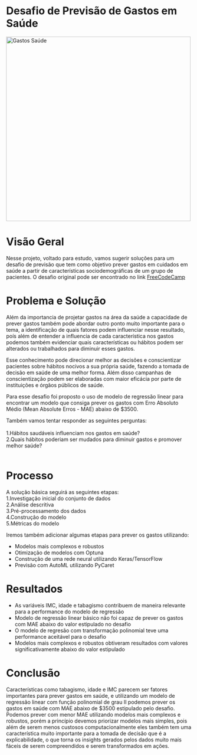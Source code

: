 # Desafio de Previsão de Gastos em Saúde
<img src="https://auxomedical.com/wp-content/uploads/2020/12/levo-health-why-is-healthcare-marketing-important-1-1200x801-1-1110x624.jpg" alt="Gastos Saúde" width="500" />

# Visão Geral
Nesse projeto, voltado para estudo, vamos sugerir soluções para um desafio de previsão que tem como objetivo prever gastos em cuidados em saúde a partir de características sociodemográficas de um grupo de pacientes. O desafio original pode ser encontrado no link [FreeCodeCamp](https://www.freecodecamp.org/learn/machine-learning-with-python/machine-learning-with-python-projects/linear-regression-health-costs-calculator)

# Problema e Solução
Além da importancia de projetar gastos na área da saúde a capacidade de prever gastos também pode abordar outro ponto muito importante para o tema, a identificação de quais fatores podem influenciar nesse resultado, poís além de entender a influencia de cada característica nos gastos podemos também evidenciar quais características ou hábitos podem ser alterados ou trabalhados para diminuir esses gastos.

Esse conhecimento pode direcionar melhor as decisões e conscientizar pacientes sobre hábitos nocivos a sua própria saúde, fazendo a tomada de decisão em saúde de uma melhor forma. Além disso campanhas de conscientização podem ser elaboradas com maior eficácia por parte de instituições e órgãos públicos de saúde.

Para esse desafio foi proposto o uso de modelo de regressão linear para encontrar um modelo que consiga prever os gastos com Erro Absoluto Médio (Mean Absolute Erros - MAE) abaixo de $3500.

Também vamos tentar responder as seguintes perguntas:<br>
<br>
1.Hábitos saudáveis influenciam nos gastos em saúde?<br>
2.Quais hábitos poderiam ser mudados para diminuir gastos e promover melhor saúde?<br>
<br>

# Processo
A solução básica seguirá as seguintes etapas:<br>
1.Investigação inicial do conjunto de dados<br>
2.Análise descritiva<br>
3.Pré-processamento dos dados<br>
4.Construção do modelo<br>
5.Métricas do modelo<br>

Iremos também adicionar algumas etapas para prever os gastos utilizando:
- Modelos mais complexos e robustos<br>
- Otimização de modelos com Optuna<br>
- Construção de uma rede neural utilizando Keras/TensorFlow<br>
- Previsão com AutoML utilizando PyCaret<br>

# Resultados
- As variáveis IMC, idade e tabagismo contribuem de maneira relevante para a performance do modelo de regressão
- Modelo de regressão linear básico não foi capaz de prever os gastos com MAE abaixo do valor estipulado no desafio
- O modelo de regresão com transformação polinomial teve uma performance aceitável para o desafio
- Modelos mais complexos e robustos obtiveram resultados com valores significativamente abaixo do valor estipulado

# Conclusão
Características como tabagismo, idade e IMC parecem ser fatores importantes para prever gastos em saúde, e utilizando um modelo de regressão linear com função polinomial de grau II podemos prever os gastos em saúde com MAE abaixo de $3500 estipulado pelo desafio. Podemos prever com menor MAE utilizando modelos mais complexos e robustos, porém a princípio devemos priorizar modelos mais simples, pois além de serem menos custosos computacionalmente eles também tem uma característica muito importante para a tomada de decisão que é a explicabilidade, o que torna os insights gerados pelos dados muito mais fáceis de serem compreendidos e serem transformados em ações.

